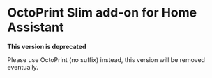 # OctoPrint Slim add-on for Home Assistant

**This version is deprecated**

Please use OctoPrint (no suffix) instead, this version will be removed eventually.